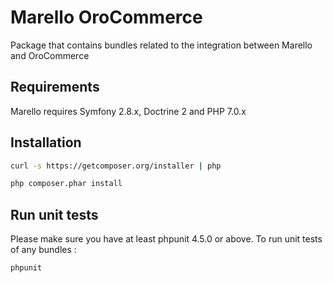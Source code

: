 Marello OroCommerce
========================

Package that contains bundles related to the integration between Marello and OroCommerce

Requirements
------------

Marello requires Symfony 2.8.x, Doctrine 2 and PHP 7.0.x

Installation
------------

```bash
curl -s https://getcomposer.org/installer | php

php composer.phar install
```

Run unit tests
--------------

Please make sure you have at least phpunit 4.5.0 or above.
To run unit tests of any bundles :

```bash
phpunit
```
